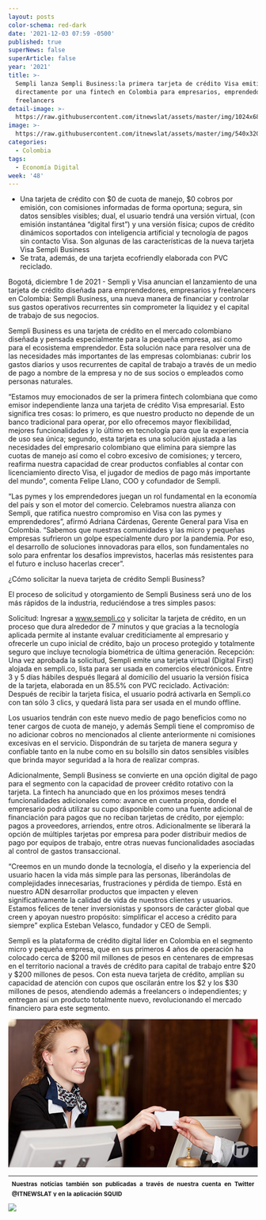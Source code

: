 ```yaml
---
layout: posts
color-schema: red-dark
date: '2021-12-03 07:59 -0500'
published: true
superNews: false
superArticle: false
year: '2021'
title: >-
  Sempli lanza Sempli Business:la primera tarjeta de crédito Visa emitida
  directamente por una fintech en Colombia para empresarios, emprendedores y
  freelancers
detail-image: >-
  https://raw.githubusercontent.com/itnewslat/assets/master/img/1024x680/Pago-tarjeta-de-credito-g.jpg
image: >-
  https://raw.githubusercontent.com/itnewslat/assets/master/img/540x320/Pago-tarjeta-de-credito-p.jpg
categories:
  - Colombia
tags:
  - Economía Digital
week: '48'
---
```

- Una tarjeta de crédito con $0 de cuota de manejo, $0 cobros por emisión, con comisiones informadas de forma oportuna; segura, sin datos sensibles visibles; dual, el usuario tendrá una versión virtual, (con emisión instantánea “digital first”) y una versión física; cupos de crédito dinámicos soportados con inteligencia artificial y tecnología de pagos sin contacto Visa. Son algunas de las características de la nueva tarjeta Visa Sempli Business
- Se trata, además, de una tarjeta ecofriendly elaborada con PVC reciclado.

 
Bogotá, diciembre 1 de 2021 - Sempli y Visa anuncian el lanzamiento de una tarjeta de crédito diseñada para emprendedores, empresarios y freelancers en Colombia: Sempli Business, una nueva manera de financiar y controlar sus gastos operativos recurrentes sin comprometer la liquidez y el capital de trabajo de sus negocios.
 
Sempli Business es una tarjeta de crédito en el mercado colombiano diseñada y pensada especialmente para la pequeña empresa, así como para el ecosistema emprendedor. Esta solución nace para resolver una de las necesidades más importantes de las empresas colombianas: cubrir los gastos diarios y usos recurrentes de capital de trabajo a través de un medio de pago a nombre de la empresa y no de sus socios o empleados como personas naturales.
 
“Estamos muy emocionados de ser la primera fintech colombiana que como emisor independiente lanza una tarjeta de crédito Visa empresarial. Esto significa tres cosas: lo primero, es que nuestro producto no depende de un banco tradicional para operar, por ello ofrecemos mayor flexibilidad, mejores funcionalidades y lo último en tecnología para que la experiencia de uso sea única; segundo, esta tarjeta es una solución ajustada a las necesidades del empresario colombiano que elimina para siempre las cuotas de manejo así como el cobro excesivo de comisiones; y tercero, reafirma nuestra capacidad de crear productos confiables al contar con licenciamiento directo Visa, el jugador de medios de pago más importante del mundo", comenta Felipe Llano, COO y cofundador de Sempli.
 
“Las pymes y los emprendedores juegan un rol fundamental en la economía del país y son el motor del comercio. Celebramos nuestra alianza con Sempli, que ratifica nuestro compromiso en Visa con las pymes y emprendedores”, afirmó Adriana Cárdenas, Gerente General para Visa en Colombia. “Sabemos que nuestras comunidades y las micro y pequeñas empresas sufrieron un golpe especialmente duro por la pandemia. Por eso, el desarrollo de soluciones innovadoras para ellos, son fundamentales no solo para enfrentar los desafíos imprevistos, hacerlas más resistentes para el futuro e incluso hacerlas crecer”.
 
¿Cómo solicitar la nueva tarjeta de crédito Sempli Business?
 
El proceso de solicitud y otorgamiento de Sempli Business será uno de los más rápidos de la industria, reduciéndose a tres simples pasos:
 
Solicitud: Ingresar a www.sempli.co y solicitar la tarjeta de crédito, en un proceso que dura alrededor de 7 minutos y que gracias a la tecnología aplicada permite al instante evaluar crediticiamente al empresario y ofrecerle un cupo inicial de crédito, bajo un proceso protegido y totalmente seguro que incluye tecnología biométrica de última generación.
Recepción: Una vez aprobada la solicitud, Sempli emite una tarjeta virtual (Digital First) alojada en sempli.co, lista para ser usada en comercios electrónicos. Entre 3 y 5 días hábiles después llegará al domicilio del usuario la versión física de la tarjeta, elaborada en un 85.5% con PVC reciclado.
Activación: Después de recibir la tarjeta física, el usuario podrá activarla en Sempli.co con tan sólo 3 clics, y quedará lista para ser usada en el mundo offline.
 
Los usuarios tendrán con este nuevo medio de pago beneficios como no tener cargos de cuota de manejo, y además Sempli tiene el compromiso de no adicionar cobros no mencionados al cliente anteriormente ni comisiones excesivas en el servicio. Dispondrán de su tarjeta de manera segura y confiable tanto en la nube como en su bolsillo sin datos sensibles visibles que brinda mayor seguridad a la hora de realizar compras.
 
Adicionalmente, Sempli Business se convierte en una opción digital de pago para el segmento con la capacidad de proveer crédito rotativo con la tarjeta. La fintech ha anunciado que en los próximos meses tendrá funcionalidades adicionales como: avance en cuenta propia, donde el empresario podrá utilizar su cupo disponible como una fuente adicional de financiación para pagos que no reciban tarjetas de crédito, por ejemplo: pagos a proveedores, arriendos, entre otros. Adicionalmente se liberará la opción de múltiples tarjetas por empresa para poder distribuir medios de pago por equipos de trabajo, entre otras nuevas funcionalidades asociadas al control de gastos transaccional.
 
“Creemos en un mundo donde la tecnología, el diseño y la experiencia del usuario hacen la vida más simple para las personas, liberándolas de complejidades innecesarias, frustraciones y pérdida de tiempo. Está en nuestro ADN desarrollar productos que impacten y eleven significativamente la calidad de vida de nuestros clientes y usuarios. Estamos felices de tener inversionistas y sponsors de carácter global que creen y apoyan nuestro propósito: simplificar el acceso a crédito para siempre” explica Esteban Velasco, fundador y CEO de Sempli.
 
Sempli es la plataforma de crédito digital líder en Colombia en el segmento micro y pequeña empresa, que en sus primeros 4 años de operación ha colocado cerca de $200 mil millones de pesos en centenares de empresas en el territorio nacional a través de crédito para capital de trabajo entre $20 y $200 millones de pesos. Con esta nueva tarjeta de crédito, amplían su capacidad de atención con cupos que oscilarán entre los $2 y los $30 millones de pesos, atendiendo además a freelancers o independientes; y entregan así un producto totalmente nuevo, revolucionando el mercado financiero para este segmento.

![](https://raw.githubusercontent.com/itnewslat/assets/master/img/540x320/Pago-tarjeta-de-credito-p.jpg)

<table style="height: 42px;" width="569">
<tbody>
<tr>
<td style="text-align: justify;"><sub><strong>Nuestras noticias también son publicadas a través de nuestra cuenta en Twitter <a href="https://twitter.com/itnewslat?lang=es">@ITNEWSLAT</a> y en la aplicación <a href="https://squidapp.co/en/">SQUID</a></strong></sub></td>
</tr>
</tbody>
</table>

<img src="https://tracker.metricool.com/c3po.jpg?hash=56f88a41e39ab42c063cc51676587a04"/>